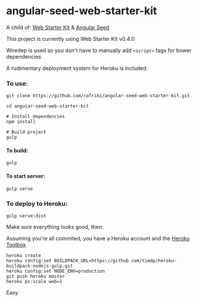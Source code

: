 # angular-seed-web-starter-kit

A child of:
[Web Starter Kit](http://developers.google.com/web/starter-kit) & [Angular Seed](https://github.com/angular/angular-seed)

This project is currently using Web Starter Kit v0.4.0

Wiredep is used so you don't have to manually add `<script>` tags for bower dependencies

A rudimentary deployment system for Heroku is included. 

### To use:

	git clone https://github.com/rafriki/angular-seed-web-starter-kit.git

	cd angular-seed-web-starter-kit

	# Install dependencies
	npm install

	# Build project
	gulp

#### To build:

	gulp

#### To start server:

	gulp serve

### To deploy to Heroku:

	gulp serve:dist

Make sure everything looks good, then:

Assuming you're all commited, you have a Heroku account and the [Heroku Toolbox](https://toolbelt.heroku.com/).

	heroku create
	heroku config:set BUILDPACK_URL=https://github.com/timdp/heroku-buildpack-nodejs-gulp.git
	heroku config:set NODE_ENV=production
	git push heroku master
	heroku ps:scale web=1

Easy.